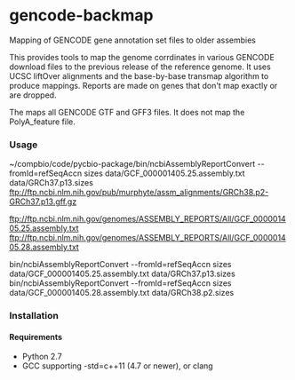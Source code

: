 # gencode-backmap
Mapping of GENCODE gene annotation set files to older assembies

This provides tools to map the genome corrdinates in various GENCODE download
files to the previous release of the reference genome.  It uses UCSC liftOver
alignments and the base-by-base transmap algorithm to produce mappings.
Reports are made on genes that don't map exactly or are dropped.

The maps all GENCODE GTF and GFF3 files. It does not map the PolyA_feature
file.

### Usage

~/compbio/code/pycbio-package/bin/ncbiAssemblyReportConvert --fromId=refSeqAccn sizes data/GCF_000001405.25.assembly.txt data/GRCh37.p13.sizes
ftp://ftp.ncbi.nlm.nih.gov/pub/murphyte/assm_alignments/GRCh38.p2-GRCh37.p13.gff.gz

ftp://ftp.ncbi.nlm.nih.gov/genomes/ASSEMBLY_REPORTS/All/GCF_000001405.25.assembly.txt
ftp://ftp.ncbi.nlm.nih.gov/genomes/ASSEMBLY_REPORTS/All/GCF_000001405.28.assembly.txt

bin/ncbiAssemblyReportConvert --fromId=refSeqAccn sizes data/GCF_000001405.25.assembly.txt data/GRCh37.p13.sizes
bin/ncbiAssemblyReportConvert --fromId=refSeqAccn sizes data/GCF_000001405.28.assembly.txt data/GRCh38.p2.sizes



### Installation

#### Requirements
- Python 2.7
- GCC supporting -std=c++11 (4.7 or newer), or clang

